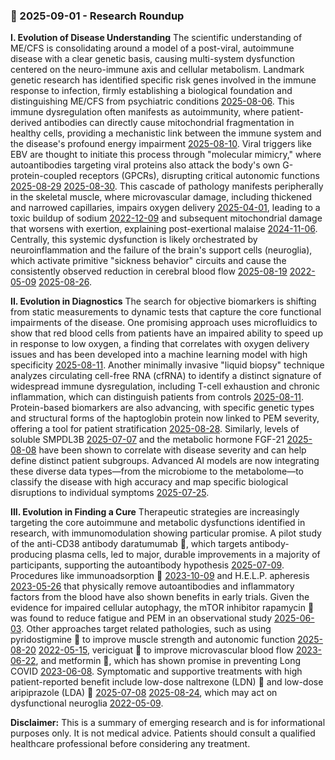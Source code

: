 ### 🎯 2025-09-01 - Research Roundup

**I. Evolution of Disease Understanding**
The scientific understanding of ME/CFS is consolidating around a model of a post-viral, autoimmune disease with a clear genetic basis, causing multi-system dysfunction centered on the neuro-immune axis and cellular metabolism. Landmark genetic research has identified specific risk genes involved in the immune response to infection, firmly establishing a biological foundation and distinguishing ME/CFS from psychiatric conditions [2025-08-06](#2025-08-06-initial-findings-from-the-decodeme-genome-wide-association-study-of-myalgic-encephalomyelitischronic-fatigue-syndrome). This immune dysregulation often manifests as autoimmunity, where patient-derived antibodies can directly cause mitochondrial fragmentation in healthy cells, providing a mechanistic link between the immune system and the disease's profound energy impairment [2025-08-10](#2025-08-10-mecfs-and-pasc-patient-derived-immunoglobulin-complexes-disrupt-mitochondrial-function-and-alter-inflammatory-marker-secretion). Viral triggers like EBV are thought to initiate this process through "molecular mimicry," where autoantibodies targeting viral proteins also attack the body's own G-protein-coupled receptors (GPCRs), disrupting critical autonomic functions [2025-08-29](#2025-08-29-advancing-research-on-regulatory-autoantibodies-targeting-gpcrs-insights-from-the-5th-international-symposium) [2025-08-30](#2025-08-30-exploratory-study-on-autoantibodies-to-arginine-rich-human-peptides-mimicking-epstein-barr-virus-in-women-with-post-covid-and-myalgic-encephalomyelitischronic-fatigue-syndrome). This cascade of pathology manifests peripherally in the skeletal muscle, where microvascular damage, including thickened and narrowed capillaries, impairs oxygen delivery [2025-04-01](#2025-04-01-microvascular-dysfunction-and-basal-membrane-thickening-in-skeletal-muscle-in-mecfs-and-post-covid), leading to a toxic buildup of sodium [2022-12-09](#2022-12-09-muscle-sodium-content-in-patients-with-myalgic-encephalomyelitischronic-fatigue-syndrome) and subsequent mitochondrial damage that worsens with exertion, explaining post-exertional malaise [2024-11-06](#2024-11-06-key-pathophysiological-role-of-skeletal-muscle-disturbance-in-post-covid-and-myalgic-encephalomyelitischronic-fatigue-syndrome-mecfs-accumulated-evidence). Centrally, this systemic dysfunction is likely orchestrated by neuroinflammation and the failure of the brain's support cells (neuroglia), which activate primitive "sickness behavior" circuits and cause the consistently observed reduction in cerebral blood flow [2025-08-19](#2025-08-19-causes-of-symptoms-and-symptom-persistence-in-long-covid-and-myalgic-encephalomyelitischronic-fatigue-syndrome) [2022-05-09](#2022-05-09-the-pathobiology-of-myalgic-encephalomyelitischronic-fatigue-syndrome-the-case-for-neuroglial-failure) [2025-08-26](#2025-08-26-mapping-cerebral-blood-flow-in-myalgic-encephalomyelitischronic-fatigue-syndrome-mecfs-and-orthostatic-intolerance-insights-from-a-systematic-review).

**II. Evolution in Diagnostics**
The search for objective biomarkers is shifting from static measurements to dynamic tests that capture the core functional impairments of the disease. One promising approach uses microfluidics to show that red blood cells from patients have an impaired ability to speed up in response to low oxygen, a finding that correlates with oxygen delivery issues and has been developed into a machine learning model with high specificity [2025-08-11](#2025-08-11-microfluidic-assessment-of-po2-regulated-rbc-capillary-velocity-in-mecfs). Another minimally invasive "liquid biopsy" technique analyzes circulating cell-free RNA (cfRNA) to identify a distinct signature of widespread immune dysregulation, including T-cell exhaustion and chronic inflammation, which can distinguish patients from controls [2025-08-11](#2025-08-11-circulating-cell-free-rna-signatures-for-the-characterization-and-diagnosis-of-myalgic-encephalomyelitischronic-fatigue-syndrome). Protein-based biomarkers are also advancing, with specific genetic types and structural forms of the haptoglobin protein now linked to PEM severity, offering a tool for patient stratification [2025-08-28](#2025-08-28-haptoglobin-phenotypes-and-structural-variants-associate-with-post-exertional-malaise-and-cognitive-dysfunction-in-myalgic-encephalomyelitis). Similarly, levels of soluble SMPDL3B [2025-07-07](#2025-07-07-smpdl3b-a-novel-biomarker-and-therapeutic-target-in-myalgic-encephalomyelitis) and the metabolic hormone FGF-21 [2025-08-08](#2025-08-08-circulating-fgf-21-as-a-disease-modifying-factor-associated-with-distinct-symptoms-and-cognitive-profiles-in-myalgic-encephalomyelitis-and-fibromyalgia) have been shown to correlate with disease severity and can help define distinct patient subgroups. Advanced AI models are now integrating these diverse data types—from the microbiome to the metabolome—to classify the disease with high accuracy and map specific biological disruptions to individual symptoms [2025-07-25](#2025-07-25-ai-driven-multi-omics-modeling-of-myalgic-encephalomyelitischronic-fatigue-syndrome).

**III. Evolution in Finding a Cure**
Therapeutic strategies are increasingly targeting the core autoimmune and metabolic dysfunctions identified in research, with immunomodulation showing particular promise. A pilot study of the anti-CD38 antibody daratumumab 💊, which targets antibody-producing plasma cells, led to major, durable improvements in a majority of participants, supporting the autoantibody hypothesis [2025-07-09](#2025-07-09-plasma-cell-targeting-with-the-anti-cd38-antibody-daratumumab-in-myalgic-encephalomyelitischronic-fatigue-syndrome-a-clinical-pilot-study). Procedures like immunoadsorption 💊 [2023-10-09](#2023-10-09-observational-study-of-repeat-immunoadsorption-ria-in-post-covid-mecfs-patients-with-elevated-%C3%9F2-adrenergic-receptor-autoantibodiesan-interim-report) and H.E.L.P. apheresis [2023-05-26](#2023-05-26-long-covid-patients-successfully-treated-by-means-of-heparin-mediated-extracorporeal-ldl-precipitation-help-apheresis) that physically remove autoantibodies and inflammatory factors from the blood have also shown benefits in early trials. Given the evidence for impaired cellular autophagy, the mTOR inhibitor rapamycin 💊 was found to reduce fatigue and PEM in an observational study [2025-06-03](#2025-06-03-low-dose-rapamycin-alleviates-clinical-symptoms-of-fatigue-and-pem-in-mecfs-patients-via-improvement-of-autophagy). Other approaches target related pathologies, such as using pyridostigmine 💊 to improve muscle strength and autonomic function [2025-08-20](#2025-08-20-pyridostigmine-improves-hand-grip-strength-in-patients-with-myalgic-encephalomyelitischronic-fatigue-syndrome) [2022-05-15](#2022-05-15-acute-effect-of-pyridostigmine-in-exertional-intolerance-in-myalgic-encephalomyelitischronic-fatigue-syndrome-mecfs-a-randomized-placebo-controlled-clinical-trial), vericiguat 💊 to improve microvascular blood flow [2023-06-22](#2023-06-22-study-to-investigate-improvement-in-physical-function-in-sf-36-with-vericiguat-compared-with-placebo-in-participants-with-post-covid-19-syndrome), and metformin 💊, which has shown promise in preventing Long COVID [2023-06-08](#2023-06-08-outpatient-treatment-of-covid-19-and-incidence-of-post-covid-19-condition-over-10-months-covid-out-a-multicentre-randomised-quadruple-blind-parallel-group-phase-3-trial). Symptomatic and supportive treatments with high patient-reported benefit include low-dose naltrexone (LDN) 💊 and low-dose aripiprazole (LDA) 💊 [2025-07-08](#2025-07-08-patient-reported-treatment-outcomes-in-mecfs-and-long-covid) [2025-08-24](#2025-08-24-praxisleitfaden-myalgische-enzephalomyelitis--chronisches-fatigue-syndrom-mecfs), which may act on dysfunctional neuroglia [2022-05-09](#2022-05-09-the-pathobiology-of-myalgic-encephalomyelitischronic-fatigue-syndrome-the-case-for-neuroglial-failure).

**Disclaimer:** This is a summary of emerging research and is for informational purposes only. It is not medical advice. Patients should consult a qualified healthcare professional before considering any treatment.